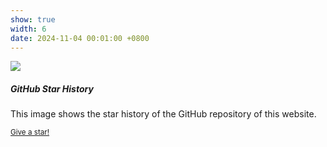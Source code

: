 ```yaml
---
show: true
width: 6
date: 2024-11-04 00:01:00 +0800
---
```

<div>
  <img data-src="https://api.star-history.com/svg?repos=luost26/academic-homepage&type=Date" class="lazy w-100 rounded-top" src="{{ '/assets/images/empty_300x200.png' | relative_url }}">
  <div class="card-body">
    <h5 class="card-title">GitHub Star History</h5>
    <p class="card-text">
      This image shows the star history of the GitHub repository of this website.
    </p>
    <p class="card-text"><small><a href="https://github.com/luost26/academic-homepage" target="_blank">Give a star!</a></small></p>
  </div>
</div>
